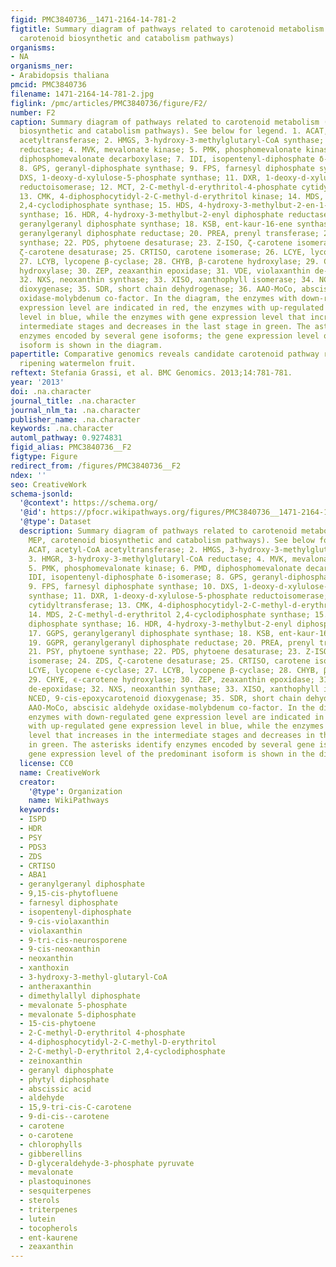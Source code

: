 ```yaml
---
figid: PMC3840736__1471-2164-14-781-2
figtitle: Summary diagram of pathways related to carotenoid metabolism (MVA, MEP,
  carotenoid biosynthetic and catabolism pathways)
organisms:
- NA
organisms_ner:
- Arabidopsis thaliana
pmcid: PMC3840736
filename: 1471-2164-14-781-2.jpg
figlink: /pmc/articles/PMC3840736/figure/F2/
number: F2
caption: Summary diagram of pathways related to carotenoid metabolism (MVA, MEP, carotenoid
  biosynthetic and catabolism pathways). See below for legend. 1. ACAT, acetyl-CoA
  acetyltransferase; 2. HMGS, 3-hydroxy-3-methylglutaryl-CoA synthase; 3. HMGR, 3-hydroxy-3-methylglutaryl-CoA
  reductase; 4. MVK, mevalonate kinase; 5. PMK, phosphomevalonate kinase; 6. PMD,
  diphosphomevalonate decarboxylase; 7. IDI, isopentenyl-diphosphate δ-isomerase;
  8. GPS, geranyl-diphosphate synthase; 9. FPS, farnesyl diphosphate synthase; 10.
  DXS, 1-deoxy-d-xylulose-5-phosphate synthase; 11. DXR, 1-deoxy-d-xylulose-5-phosphate
  reductoisomerase; 12. MCT, 2-C-methyl-d-erythritol-4-phosphate cytidyltransferase;
  13. CMK, 4-diphosphocytidyl-2-C-methyl-d-erythritol kinase; 14. MDS, 2-C-methyl-d-erythritol
  2,4-cyclodiphosphate synthase; 15. HDS, 4-hydroxy-3-methylbut-2-en-1-yl diphosphate
  synthase; 16. HDR, 4-hydroxy-3-methylbut-2-enyl diphosphate reductase; 17. GGPS,
  geranylgeranyl diphosphate synthase; 18. KSB, ent-kaur-16-ene synthase; 19. GGPR,
  geranylgeranyl diphosphate reductase; 20. PREA, prenyl transferase; 21. PSY, phytoene
  synthase; 22. PDS, phytoene desaturase; 23. Z-ISO, ζ-carotene isomerase; 24. ZDS,
  ζ-carotene desaturase; 25. CRTISO, carotene isomerase; 26. LCYE, lycopene ϵ-cyclase;
  27. LCYB, lycopene β-cyclase; 28. CHYB, β-carotene hydroxylase; 29. CHYE, ϵ-carotene
  hydroxylase; 30. ZEP, zeaxanthin epoxidase; 31. VDE, violaxanthin de-epoxidase;
  32. NXS, neoxanthin synthase; 33. XISO, xanthophyll isomerase; 34. NCED, 9-cis-epoxycarotenoid
  dioxygenase; 35. SDR, short chain dehydrogenase; 36. AAO-MoCo, abscisic aldehyde
  oxidase-molybdenum co-factor. In the diagram, the enzymes with down-regulated gene
  expression level are indicated in red, the enzymes with up-regulated gene expression
  level in blue, while the enzymes with gene expression level that increases in the
  intermediate stages and decreases in the last stage in green. The asterisks identify
  enzymes encoded by several gene isoforms; the gene expression level of the predominant
  isoform is shown in the diagram.
papertitle: Comparative genomics reveals candidate carotenoid pathway regulators of
  ripening watermelon fruit.
reftext: Stefania Grassi, et al. BMC Genomics. 2013;14:781-781.
year: '2013'
doi: .na.character
journal_title: .na.character
journal_nlm_ta: .na.character
publisher_name: .na.character
keywords: .na.character
automl_pathway: 0.9274831
figid_alias: PMC3840736__F2
figtype: Figure
redirect_from: /figures/PMC3840736__F2
ndex: ''
seo: CreativeWork
schema-jsonld:
  '@context': https://schema.org/
  '@id': https://pfocr.wikipathways.org/figures/PMC3840736__1471-2164-14-781-2.html
  '@type': Dataset
  description: Summary diagram of pathways related to carotenoid metabolism (MVA,
    MEP, carotenoid biosynthetic and catabolism pathways). See below for legend. 1.
    ACAT, acetyl-CoA acetyltransferase; 2. HMGS, 3-hydroxy-3-methylglutaryl-CoA synthase;
    3. HMGR, 3-hydroxy-3-methylglutaryl-CoA reductase; 4. MVK, mevalonate kinase;
    5. PMK, phosphomevalonate kinase; 6. PMD, diphosphomevalonate decarboxylase; 7.
    IDI, isopentenyl-diphosphate δ-isomerase; 8. GPS, geranyl-diphosphate synthase;
    9. FPS, farnesyl diphosphate synthase; 10. DXS, 1-deoxy-d-xylulose-5-phosphate
    synthase; 11. DXR, 1-deoxy-d-xylulose-5-phosphate reductoisomerase; 12. MCT, 2-C-methyl-d-erythritol-4-phosphate
    cytidyltransferase; 13. CMK, 4-diphosphocytidyl-2-C-methyl-d-erythritol kinase;
    14. MDS, 2-C-methyl-d-erythritol 2,4-cyclodiphosphate synthase; 15. HDS, 4-hydroxy-3-methylbut-2-en-1-yl
    diphosphate synthase; 16. HDR, 4-hydroxy-3-methylbut-2-enyl diphosphate reductase;
    17. GGPS, geranylgeranyl diphosphate synthase; 18. KSB, ent-kaur-16-ene synthase;
    19. GGPR, geranylgeranyl diphosphate reductase; 20. PREA, prenyl transferase;
    21. PSY, phytoene synthase; 22. PDS, phytoene desaturase; 23. Z-ISO, ζ-carotene
    isomerase; 24. ZDS, ζ-carotene desaturase; 25. CRTISO, carotene isomerase; 26.
    LCYE, lycopene ϵ-cyclase; 27. LCYB, lycopene β-cyclase; 28. CHYB, β-carotene hydroxylase;
    29. CHYE, ϵ-carotene hydroxylase; 30. ZEP, zeaxanthin epoxidase; 31. VDE, violaxanthin
    de-epoxidase; 32. NXS, neoxanthin synthase; 33. XISO, xanthophyll isomerase; 34.
    NCED, 9-cis-epoxycarotenoid dioxygenase; 35. SDR, short chain dehydrogenase; 36.
    AAO-MoCo, abscisic aldehyde oxidase-molybdenum co-factor. In the diagram, the
    enzymes with down-regulated gene expression level are indicated in red, the enzymes
    with up-regulated gene expression level in blue, while the enzymes with gene expression
    level that increases in the intermediate stages and decreases in the last stage
    in green. The asterisks identify enzymes encoded by several gene isoforms; the
    gene expression level of the predominant isoform is shown in the diagram.
  license: CC0
  name: CreativeWork
  creator:
    '@type': Organization
    name: WikiPathways
  keywords:
  - ISPD
  - HDR
  - PSY
  - PDS3
  - ZDS
  - CRTISO
  - ABA1
  - geranylgeranyl diphosphate
  - 9,15-cis-phytofluene
  - farnesyl diphosphate
  - isopentenyl-diphosphate
  - 9-cis-violaxanthin
  - violaxanthin
  - 9-tri-cis-neurosporene
  - 9-cis-neoxanthin
  - neoxanthin
  - xanthoxin
  - 3-hydroxy-3-methyl-glutaryl-CoA
  - antheraxanthin
  - dimethylallyl diphosphate
  - mevalonate 5-phosphate
  - mevalonate 5-diphosphate
  - 15-cis-phytoene
  - 2-C-methyl-D-erythritol 4-phosphate
  - 4-diphosphocytidyl-2-C-methyl-D-erythritol
  - 2-C-methyl-D-erythritol 2,4-cyclodiphosphate
  - zeinoxanthin
  - geranyl diphosphate
  - phytyl diphosphate
  - abscissic acid
  - aldehyde
  - 15,9-tri-cis-C-carotene
  - 9-di-cis--carotene
  - carotene
  - o-carotene
  - chlorophylls
  - gibberellins
  - D-glyceraldehyde-3-phosphate pyruvate
  - mevalonate
  - plastoquinones
  - sesquiterpenes
  - sterols
  - triterpenes
  - lutein
  - tocopherols
  - ent-kaurene
  - zeaxanthin
---
```

